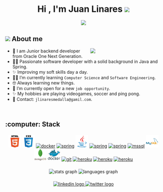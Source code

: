 <h1 align="center">Hi , I'm Juan Linares <img src="https://media.giphy.com/media/hvRJCLFzcasrR4ia7z/giphy.gif" width="35"></h1>
<p align="center">
  <a href="https://github.com/DenverCoder1/readme-typing-svg"><img src="https://readme-typing-svg.herokuapp.com?font=Time+New+Roman&color=%23C8BE25&size=45&center=true&vCenter=true&width=900&height=80&lines=Back+end+developer;Computer+Science+Student;Competitive+Programmer;Petlover;Interested+in+microservices;Always+learning+new+things"></a>
</p>

## <picture><img src = "https://github.com/7oSkaaa/7oSkaaa/blob/main/Images/about_me.gif?raw=true" width = 30px></picture> About me
<picture><img align="right" src="https://github.com/7oSkaaa/7oSkaaa/blob/main/Images/Right_Side.gif?raw=true" width=230px></picture>
- :school: I am Junior backend developer from Oracle One Next Generation.
- :technologist: Passionate software developer with a solid background in Java and Spring.
- :sparkles: Improving my soft skills day a day.
- :student: I’m currently learning `Computer Science` and `Software Engineering`.
- :nerd_face: Always learning new things.
- :briefcase: I’m currently open for a new `job opportunity`.
- :sparkles: My hobbies are playing videogames, soccer and ping pong.
- :email: Contact: `jlinaresmedalla@gamil.com`.

<br>
<h2 align="left">:computer: Stack</h2>

###

<p align="center"> 
<a href="https://www.w3.org/html/" target="_blank" rel="noreferrer"> <img src="https://raw.githubusercontent.com/devicons/devicon/master/icons/html5/html5-original-wordmark.svg" alt="html5" width="40" height="40"/></a>  
<a href="https://www.w3schools.com/css/" target="_blank" rel="noreferrer"> <img src="https://raw.githubusercontent.com/devicons/devicon/master/icons/css3/css3-original-wordmark.svg" alt="css3" width="40" height="40"/></a> 
<a href="https://www.docker.com/" target="_blank" rel="noreferrer"> <img src="https://www.vectorlogo.zone/logos/sass-lang/sass-lang-icon.svg" alt="docker" width="40" height="40"/></a> 
<a href="https://spring.io/" target="_blank" rel="noreferrer"> <img src="https://www.vectorlogo.zone/logos/nodejs/nodejs-icon.svg" alt="spring" width="40" height="40"/></a> 
<a href="https://www.java.com" target="_blank" rel="noreferrer"> <img src="https://raw.githubusercontent.com/devicons/devicon/master/icons/java/java-original.svg" alt="java" width="40" height="40"/></a> 
<a href="https://spring.io/" target="_blank" rel="noreferrer"> <img src="https://www.vectorlogo.zone/logos/springio/springio-icon.svg" alt="spring" width="40" height="40"/></a> 
<a href="https://spring.io/" target="_blank" rel="noreferrer"> <img src="https://www.vectorlogo.zone/logos/getpostman/getpostman-icon.svg" alt="spring" width="40" height="40"/></a> 
<a href="https://www.microsoft.com/en-us/sql-server" target="_blank" rel="noreferrer"> <img src="https://www.svgrepo.com/show/303229/microsoft-sql-server-logo.svg" alt="mssql" width="40" height="40"/></a> 
<a href="https://www.mysql.com/" target="_blank" rel="noreferrer"> <img src="https://raw.githubusercontent.com/devicons/devicon/master/icons/mysql/mysql-original-wordmark.svg" alt="mysql" width="40" height="40"/></a> 
<a href="https://www.mongodb.com/" target="_blank" rel="noreferrer"> <img src="https://raw.githubusercontent.com/devicons/devicon/master/icons/mongodb/mongodb-original-wordmark.svg" alt="mongodb" width="40" height="40"/></a> 
<a href="https://www.docker.com/" target="_blank" rel="noreferrer"> <img src="https://raw.githubusercontent.com/devicons/devicon/master/icons/docker/docker-original-wordmark.svg" alt="docker" width="40" height="40"/></a> 
<a href="https://git-scm.com/" target="_blank" rel="noreferrer"> <img src="https://www.vectorlogo.zone/logos/git-scm/git-scm-icon.svg" alt="git" width="40" height="40"/></a> 
<a href="https://heroku.com" target="_blank" rel="noreferrer"> <img src="https://www.vectorlogo.zone/logos/heroku/heroku-icon.svg" alt="heroku" width="40" height="40"/></a> 
<a href="https://heroku.com" target="_blank" rel="noreferrer"> <img src="https://www.vectorlogo.zone/logos/apache_kafka/apache_kafka-vertical.svg" alt="heroku" width="40" height="40"/></a> 
<a href="https://heroku.com" target="_blank" rel="noreferrer"> <img src="https://www.vectorlogo.zone/logos/rabbitmq/rabbitmq-icon.svg" alt="heroku" width="40" height="40"/></a> 

</p>

###

<div align="center">
  <img src="https://github-readme-stats.vercel.app/api?hide_title=false&hide_rank=false&show_icons=true&include_all_commits=true&count_private=true&disable_animations=false&theme=dark&locale=en&hide_border=false&custom_title=e%20rer&username=jlinaresmedalla" height="150" alt="stats graph"  />
  <img src="https://github-readme-stats.vercel.app/api/top-langs?locale=en&hide_title=false&layout=compact&card_width=350&langs_count=5&theme=dark&hide_border=false&custom_title=Los%20lenguajes%20de%20mis%20proyectos%20ac%C3%A1&username=jlinaresmedalla" height="150" alt="languages graph"  />
</div>

###

<div align="center">
  <a href="https://www.linkedin.com/in/alvarolinaresmedalla/" target="_blank">
    <img src="https://raw.githubusercontent.com/maurodesouza/profile-readme-generator/master/src/assets/icons/social/linkedin/default.svg" width="52" height="40" alt="linkedin logo"  />
  </a>
  <a href="https://twitter.com/linares_medalla" target="_blank">
    <img src="https://raw.githubusercontent.com/maurodesouza/profile-readme-generator/master/src/assets/icons/social/twitter/default.svg" width="52" height="40" alt="twitter logo"  />
  </a>
</div>

###
